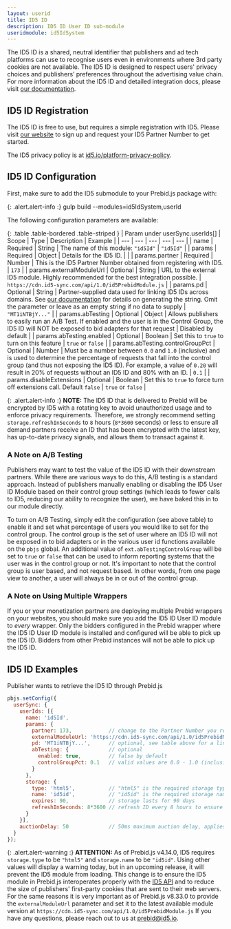 ```yaml
---
layout: userid
title: ID5 ID
description: ID5 ID User ID sub-module
useridmodule: id5IdSystem
---
```



The ID5 ID is a shared, neutral identifier that publishers and ad tech platforms can use to recognise users even in environments where 3rd party cookies are not available. The ID5 ID is designed to respect users' privacy choices and publishers’ preferences throughout the advertising value chain. For more information about the ID5 ID and detailed integration docs, please visit [our documentation](https://wiki.id5.io/en/identitycloud/retrieve-id5-ids/prebid-user-id-module/id5-prebid-user-id-module).

## ID5 ID Registration

The ID5 ID is free to use, but requires a simple registration with ID5. Please visit [our website](https://id5.io/solutions/#publishers) to sign up and request your ID5 Partner Number to get started.

The ID5 privacy policy is at [id5.io/platform-privacy-policy](https://id5.io/platform-privacy-policy).

## ID5 ID Configuration

First, make sure to add the ID5 submodule to your Prebid.js package with:

{: .alert.alert-info :}
gulp build --modules=id5IdSystem,userId

The following configuration parameters are available:

{: .table .table-bordered .table-striped }
| Param under userSync.userIds[] | Scope | Type | Description | Example |
| --- | --- | --- | --- | --- |
| name | Required | String | The name of this module: `"id5Id"` | `"id5Id"` |
| params | Required | Object | Details for the ID5 ID. | |
| params.partner | Required | Number | This is the ID5 Partner Number obtained from registering with ID5. | `173` |
| params.externalModuleUrl | Optional | String | URL to the external ID5 module. Highly recommended for the best integration possible. | `https://cdn.id5-sync.com/api/1.0/id5PrebidModule.js` |
| params.pd | Optional | String | Partner-supplied data used for linking ID5 IDs across domains. See [our documentation](https://wiki.id5.io/en/identitycloud/retrieve-id5-ids/passing-partner-data-to-id5) for details on generating the string. Omit the parameter or leave as an empty string if no data to supply | `"MT1iNTBjY..."` |
| params.abTesting | Optional | Object | Allows publishers to easily run an A/B Test. If enabled and the user is in the Control Group, the ID5 ID will NOT be exposed to bid adapters for that request | Disabled by default |
| params.abTesting.enabled | Optional | Boolean | Set this to `true` to turn on this feature | `true` or `false` |
| params.abTesting.controlGroupPct | Optional | Number | Must be a number between `0.0` and `1.0` (inclusive) and is used to determine the percentage of requests that fall into the control group (and thus not exposing the ID5 ID). For example, a value of `0.20` will result in 20% of requests without an ID5 ID and 80% with an ID. | `0.1` |
| params.disableExtensions | Optional | Boolean | Set this to `true` to force turn off extensions call. Default `false` | `true` or `false` |

{: .alert.alert-info :}
**NOTE:** The ID5 ID that is delivered to Prebid will be encrypted by ID5 with a rotating key to avoid unauthorized usage and to enforce privacy requirements. Therefore, we strongly recommend setting `storage.refreshInSeconds` to `8` hours (`8*3600` seconds) or less to ensure all demand partners receive an ID that has been encrypted with the latest key, has up-to-date privacy signals, and allows them to transact against it.

### A Note on A/B Testing

Publishers may want to test the value of the ID5 ID with their downstream partners. While there are various ways to do this, A/B testing is a standard approach. Instead of publishers manually enabling or disabling the ID5 User ID Module based on their control group settings (which leads to fewer calls to ID5, reducing our ability to recognize the user), we have baked this in to our module directly.

To turn on A/B Testing, simply edit the configuration (see above table) to enable it and set what percentage of users you would like to set for the control group. The control group is the set of user where an ID5 ID will not be exposed in to bid adapters or in the various user id functions available on the `pbjs` global. An additional value of `ext.abTestingControlGroup` will be set to `true` or `false` that can be used to inform reporting systems that the user was in the control group or not. It's important to note that the control group is user based, and not request based. In other words, from one page view to another, a user will always be in or out of the control group.

### A Note on Using Multiple Wrappers
If you or your monetization partners are deploying multiple Prebid wrappers on your websites, you should make sure you add the ID5 ID User ID module to *every* wrapper. Only the bidders configured in the Prebid wrapper where the ID5 ID User ID module is installed and configured will be able to pick up the ID5 ID. Bidders from other Prebid instances will not be able to pick up the ID5 ID.

## ID5 ID Examples

Publisher wants to retrieve the ID5 ID through Prebid.js

```javascript
pbjs.setConfig({
  userSync: {
    userIds: [{
      name: 'id5Id',
      params: {
        partner: 173,            // change to the Partner Number you received from ID5
        externalModuleUrl: 'https://cdn.id5-sync.com/api/1.0/id5PrebidModule.js',
        pd: 'MT1iNTBjY...',      // optional, see table above for a link to how to generate this
        abTesting: {             // optional
          enabled: true,         // false by default
          controlGroupPct: 0.1   // valid values are 0.0 - 1.0 (inclusive)
        }
      },
      storage: {
        type: 'html5',           // "html5" is the required storage type
        name: 'id5id',           // "id5id" is the required storage name
        expires: 90,             // storage lasts for 90 days
        refreshInSeconds: 8*3600 // refresh ID every 8 hours to ensure it's fresh
      }
    }],
    auctionDelay: 50             // 50ms maximum auction delay, applies to all userId modules
  }
});
```

{: .alert.alert-warning :}
**ATTENTION:** As of Prebid.js v4.14.0, ID5 requires `storage.type` to be `"html5"` and `storage.name` to be `"id5id"`. Using other values will display a warning today, but in an upcoming release, it will prevent the ID5 module from loading. This change is to ensure the ID5 module in Prebid.js interoperates properly with the [ID5 API](https://github.com/id5io/id5-api.js) and to reduce the size of publishers' first-party cookies that are sent to their web servers. For the same reasons it is very important as of Prebid.js v8.33.0 to provide the `externalModuleUrl` parameter and set it to the latest available module version at `https://cdn.id5-sync.com/api/1.0/id5PrebidModule.js` If you have any questions, please reach out to us at [prebid@id5.io](mailto:prebid@id5.io).
